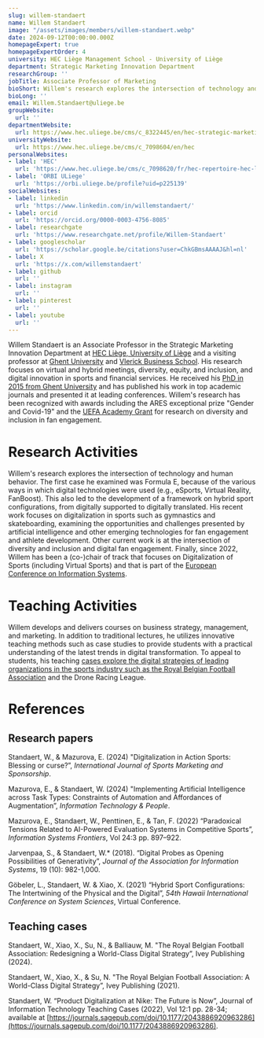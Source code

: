 ```yaml
---
slug: willem-standaert
name: Willem Standaert
image: "/assets/images/members/willem-standaert.webp"
date: 2024-09-12T00:00:00.000Z
homepageExpert: true
homepageExpertOrder: 4
university: HEC Liège Management School - University of Liège
department: Strategic Marketing Innovation Department
researchGroup: ''
jobTitle: Associate Professor of Marketing
bioShort: Willem's research explores the intersection of technology and human behaviour in the fields of sport management, marketing and innovation.
bioLong: ''
email: Willem.Standaert@uliege.be
groupWebsite:
  url: ''
departmentWebsite:
  url: https://www.hec.uliege.be/cms/c_8322445/en/hec-strategic-marketing-innovation
universityWebsite:
  url: https://www.hec.uliege.be/cms/c_7098604/en/hec
personalWebsites:
- label: 'HEC'
  url: 'https://www.hec.uliege.be/cms/c_7098620/fr/hec-repertoire-hec-liege?uid=u232106'
- label: 'ORBI ULiege'
  url: 'https://orbi.uliege.be/profile?uid=p225139'
socialWebsites:
- label: linkedin
  url: 'https://www.linkedin.com/in/willemstandaert/'
- label: orcid
  url: 'https://orcid.org/0000-0003-4756-8085'
- label: researchgate
  url: 'https://www.researchgate.net/profile/Willem-Standaert'
- label: googlescholar
  url: 'https://scholar.google.be/citations?user=ChkGBmsAAAAJ&hl=nl'
- label: X
  url: 'https://x.com/willemstandaert'
- label: github
  url: ''
- label: instagram
  url: ''
- label: pinterest
  url: ''
- label: youtube
  url: ''
---
```


Willem Standaert is an Associate Professor in the Strategic Marketing Innovation Department at [HEC Liège, University of Liège](https://www.uliege.be/cms/c_11403492/en/willem-standaert) and a visiting professor at [Ghent University](https://research.ugent.be/web/person/willem-standaert-0/en) and [Vlerick Business School](https://www.vlerick.com/nl/zoek-professoren-en-experts/willem-standaert/). His research focuses on virtual and hybrid meetings, diversity, equity, and inclusion, and digital innovation in sports and financial services. He received his [PhD in 2015 from Ghent University](https://lib.ugent.be/catalog/pug01:5963852) and has published his work in top academic journals and presented it at leading conferences. Willem's research has been recognized with awards including the ARES exceptional prize "Gender and Covid-19" and the [UEFA Academy Grant](https://uefaacademy.com/courses/rgp/) for research on diversity and inclusion in fan engagement.

# Research Activities
Willem's research explores the intersection of technology and human behavior. The first case he examined was Formula E, because of the various ways in which digital technologies were used (e.g., eSports, Virtual Reality, FanBoost). This also led to the development of a framework on hybrid sport configurations, from digitally supported to digitally translated. His recent work focuses on digitalization in sports such as gymnastics and skateboarding, examining the opportunities and challenges presented by artificial intelligence and other emerging technologies for fan engagement and athlete development. Other current work is at the intersection of diversity and inclusion and digital fan engagement. Finally, since 2022, Willem has been a (co-)chair of track that focuses on Digitalization of Sports (including Virtual Sports) and that is part of the [European Conference on Information Systems](https://aisnet.org/page/ECISPage).

# Teaching Activities
Willem develops and delivers courses on business strategy, management, and marketing. In addition to traditional lectures, he utilizes innovative teaching methods such as case studies to provide students with a practical understanding of the latest trends in digital transformation. To appeal to students, his teaching [cases explore the digital strategies of leading organizations in the sports industry such as the Royal Belgian Football Association](https://footbelsite-prod.rbfa.be/en/about-us/rbfa-knowledge-centre/studies/researchers-hec-liege-studied-our-football-social) and the Drone Racing League.

# References

## Research papers

Standaert, W., & Mazurova, E. (2024) "Digitalization in Action Sports: Blessing or curse?”, *International Journal of Sports Marketing and Sponsorship*.

Mazurova, E., & Standaert, W. (2024) "Implementing Artificial Intelligence across Task Types: Constraints of Automation and Affordances of Augmentation”, *Information Technology & People*.

Mazurova, E., Standaert, W., Penttinen, E., & Tan, F. (2022) “Paradoxical Tensions Related to AI-Powered Evaluation Systems in Competitive Sports”, *Information Systems Frontiers*, Vol 24:3 pp. 897–922.

Jarvenpaa, S., & Standaert, W.\* (2018). “Digital Probes as Opening Possibilities of Generativity”, *Journal of the Association for Information Systems*, 19 (10): 982-1,000.

Göbeler, L., Standaert, W. & Xiao, X. (2021) “Hybrid Sport Configurations: The Intertwining of the Physical and the Digital”, *54th Hawaii International Conference on System Sciences*, Virtual Conference.

## Teaching cases

Standaert, W., Xiao, X., Su, N., & Balliauw, M. "The Royal Belgian Football Association: Redesigning a World-Class Digital Strategy”, Ivey Publishing (2024).

Standaert, W., Xiao, X., & Su, N. "The Royal Belgian Football Association: A World-Class Digital Strategy”, Ivey Publishing (2021).

Standaert, W. “Product Digitalization at Nike: The Future is Now”, Journal of Information Technology Teaching Cases (2022), Vol 12:1 pp. 28-34; available at [https://journals.sagepub.com/doi/10.1177/2043886920963286](https://journals.sagepub.com/doi/10.1177/2043886920963286).
